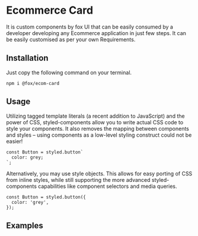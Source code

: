 # Ecommerce Card

It is custom components by fox UI that can be easily consumed by a developer developing any Ecommerce application in just few steps.
It can be easily customised as per your own Requirements.

## Installation
Just copy the following command on your terminal.
```
npm i @fox/ecom-card
```

## Usage

Utilizing tagged template literals (a recent addition to JavaScript) and the power of CSS, styled-components allow you to write actual CSS code to style your components. It also removes the mapping between components and styles – using components as a low-level styling construct could not be easier!

```
const Button = styled.button`
  color: grey;
`;
```

Alternatively, you may use style objects. This allows for easy porting of CSS from inline styles, while still supporting the more advanced styled-components capabilities like component selectors and media queries.

```
const Button = styled.button({
  color: 'grey',
});
```

## Examples
